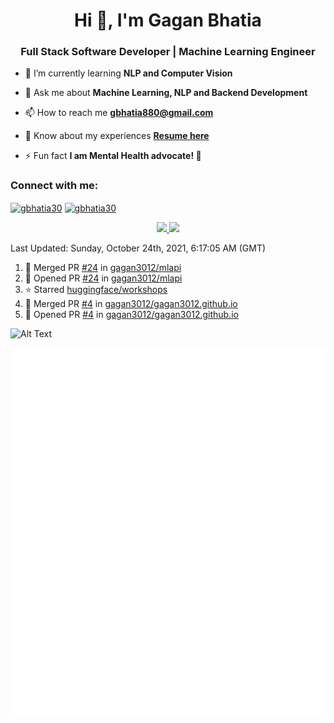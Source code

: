 <h1 align="center">Hi 👋, I'm Gagan Bhatia</h1>
<h3 align="center">Full Stack Software Developer | Machine Learning Engineer</h3>

- 🌱 I’m currently learning **NLP and Computer Vision**

- 💬 Ask me about **Machine Learning, NLP and Backend Development**

- 📫 How to reach me **gbhatia880@gmail.com**

- 📄 Know about my experiences [**Resume here**](https://drive.google.com/file/d/1VebQQLX8_SjgyhgccZByyDmtsXevF4Zf/view?usp=sharing)

- ⚡ Fun fact **I am Mental Health advocate! 🧠**

<h3 align="left">Connect with me:</h3>
<p align="left">
<a href="https://twitter.com/gbhatia30" target="blank"><img align="center" src="https://cdn.jsdelivr.net/npm/simple-icons@3.0.1/icons/twitter.svg" alt="gbhatia30" height="30" width="40" /></a>
<a href="https://linkedin.com/in/gbhatia30" target="blank"><img align="center" src="https://cdn.jsdelivr.net/npm/simple-icons@3.0.1/icons/linkedin.svg" alt="gbhatia30" height="30" width="40" /></a>
</p>

<p align="center">
<a href="https://github-readme-stats.vercel.app/api?username=gagan3012&count_private=true&show_icons=true&include_all_commits=false&hide_border=true&hide_title=true">
  <img width="48%"  src="https://github-readme-stats.vercel.app/api?username=gagan3012&count_private=true&show_icons=true&include_all_commits=false&hide_border=true&hide_title=true" />
</a>
<a href="https://github-readme-streak-stats.herokuapp.com/?user=gagan3012&hide_border=true">
  <img width="48%"  src="https://github-readme-streak-stats.herokuapp.com/?user=gagan3012&hide_border=true" />
</a>
</p>

<!--RECENT_ACTIVITY:last_update-->
Last Updated: Sunday, October 24th, 2021, 6:17:05 AM (GMT)
<!--RECENT_ACTIVITY:last_update_end-->
<!--RECENT_ACTIVITY:start-->

1. 🎉 Merged PR [#24](https://github.com/gagan3012/mlapi/pull/24) in [gagan3012/mlapi](https://github.com/gagan3012/mlapi)
2. 💪 Opened PR [#24](https://github.com/gagan3012/mlapi/pull/24) in [gagan3012/mlapi](https://github.com/gagan3012/mlapi)
3. ⭐ Starred [huggingface/workshops](https://github.com/huggingface/workshops)
4. 🎉 Merged PR [#4](https://github.com/gagan3012/gagan3012.github.io/pull/4) in [gagan3012/gagan3012.github.io](https://github.com/gagan3012/gagan3012.github.io)
5. 💪 Opened PR [#4](https://github.com/gagan3012/gagan3012.github.io/pull/4) in [gagan3012/gagan3012.github.io](https://github.com/gagan3012/gagan3012.github.io)
<!--RECENT_ACTIVITY:end-->

![Alt Text](https://github.com/gagan3012/gagan3012/blob/output/github-contribution-grid-snake.gif)

![Metrics](https://github.com/gagan3012/gagan3012/blob/main/github-metrics.svg)


